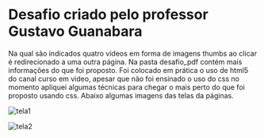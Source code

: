 <h1>Desafio criado pelo professor Gustavo Guanabara</h1>
<p>Na qual são indicados quatro vídeos em forma de imagens thumbs ao clicar é redirecionado a uma outra página.
Na pasta desafio_pdf contém mais informações do que foi proposto. Foi colocado em prática o uso de html5 do canal curso em video,
apesar que não foi ensinado o uso do css no momento apliquei algumas técnicas para chegar o mais perto do que foi proposto usando css.
Abaixo algumas imagens das telas da páginas.
</p>

![tela1](https://github.com/wellingtonZero/HTML5_Desafio9_Guanabara/assets/94226005/6bf89ec2-4a1b-4339-b92f-6141b0afb4a7)

![tela2](https://github.com/wellingtonZero/HTML5_Desafio9_Guanabara/assets/94226005/49fc2dcd-7389-487c-b158-7c3fe75aca32)
